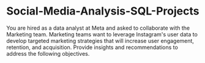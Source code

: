 # Social-Media-Analysis-SQL-Projects
You are hired as a data analyst at Meta and asked to collaborate with the Marketing team. Marketing teams want to leverage Instagram's user data to develop targeted marketing strategies that will increase user engagement, retention, and acquisition. Provide insights and recommendations to address the following objectives.
